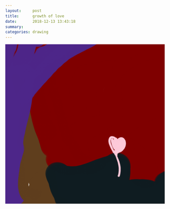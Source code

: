 ```yaml
---
layout:     post
title:      growth of love
date:       2018-12-13 13:43:18
summary:    
categories: drawing
---
```

![growth of love](/images/diary/growth-of-love.png ".")
